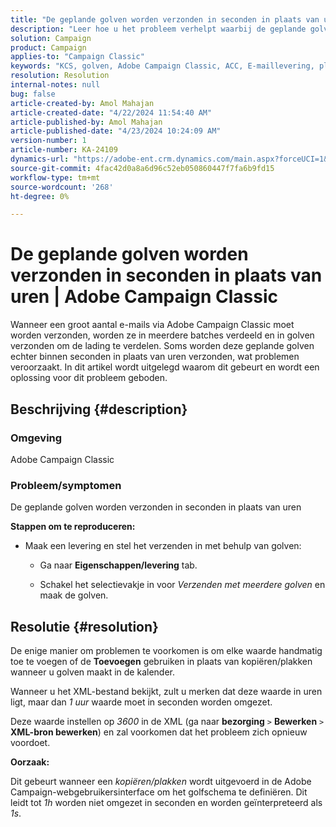 ```yaml
---
title: "De geplande golven worden verzonden in seconden in plaats van uren | Adobe Campaign Classic"
description: "Leer hoe u het probleem verhelpt waarbij de geplande golven in seconden worden verzonden in plaats van uren in Adobe Campaign Classic."
solution: Campaign
product: Campaign
applies-to: "Campaign Classic"
keywords: "KCS, golven, Adobe Campaign Classic, ACC, E-maillevering, planning, uren, seconden"
resolution: Resolution
internal-notes: null
bug: false
article-created-by: Amol Mahajan
article-created-date: "4/22/2024 11:54:40 AM"
article-published-by: Amol Mahajan
article-published-date: "4/23/2024 10:24:09 AM"
version-number: 1
article-number: KA-24109
dynamics-url: "https://adobe-ent.crm.dynamics.com/main.aspx?forceUCI=1&pagetype=entityrecord&etn=knowledgearticle&id=e9d08613-9f00-ef11-a1fe-6045bd006704"
source-git-commit: 4fac42d0a8a6d96c52eb050860447f7fa6b9fd15
workflow-type: tm+mt
source-wordcount: '268'
ht-degree: 0%

---
```


# De geplande golven worden verzonden in seconden in plaats van uren | Adobe Campaign Classic


Wanneer een groot aantal e-mails via Adobe Campaign Classic moet worden verzonden, worden ze in meerdere batches verdeeld en in golven verzonden om de lading te verdelen. Soms worden deze geplande golven echter binnen seconden in plaats van uren verzonden, wat problemen veroorzaakt. In dit artikel wordt uitgelegd waarom dit gebeurt en wordt een oplossing voor dit probleem geboden.

## Beschrijving {#description}


### <b>Omgeving</b>

Adobe Campaign Classic



### <b>Probleem/symptomen</b>

De geplande golven worden verzonden in seconden in plaats van uren

<b>Stappen om te reproduceren:</b>

- Maak een levering en stel het verzenden in met behulp van golven:



   - Ga naar <b>Eigenschappen/levering</b> tab.


   - Schakel het selectievakje in voor *Verzenden met meerdere golven* en maak de golven.






## Resolutie {#resolution}


De enige manier om problemen te voorkomen is om elke waarde handmatig toe te voegen of de <b>Toevoegen</b> gebruiken in plaats van kopiëren/plakken wanneer u golven maakt in de kalender.

Wanneer u het XML-bestand bekijkt, zult u merken dat deze waarde in uren ligt, maar dan *1 uur* waarde moet in seconden worden omgezet.

Deze waarde instellen op *3600* in de XML (ga naar <b>bezorging</b> `>`  <b>Bewerken</b> `>`  <b>XML-bron bewerken</b>) en zal voorkomen dat het probleem zich opnieuw voordoet.

<b>Oorzaak:</b>

Dit gebeurt wanneer een *kopiëren/plakken* wordt uitgevoerd in de Adobe Campaign-webgebruikersinterface om het golfschema te definiëren. Dit leidt tot *1h* worden niet omgezet in seconden en worden geïnterpreteerd als *1s*.
